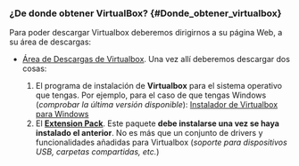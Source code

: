 ### ¿De donde obtener VirtualBox? {#Donde_obtener_virtualbox}

Para poder descargar Virtualbox deberemos dirigirnos a su página Web, a su área de descargas:

-  [Área de Descargas de Virtualbox](https://www.virtualbox.org/wiki/Downloads).  Una vez allí deberemos descargar dos cosas:

    1.  El programa de instalación de **Virtualbox** para el sistema operativo que tengas.  Por ejemplo, para el caso de que tengas Windows (_comprobar la última versión disponible_): [Instalador de Virtualbox para Windows](https://download.virtualbox.org/virtualbox/6.1.28/VirtualBox-6.1.28-147628-Win.exe)
    1.  El [**Extension Pack**](https://download.virtualbox.org/virtualbox/6.1.28/Oracle_VM_VirtualBox_Extension_Pack-6.1.28.vbox-extpack).  Este paquete **debe instalarse una vez se haya instalado el anterior**. No es más que un conjunto de drivers y funcionalidades añadidas para Virtualbox (*soporte para dispositivos USB, carpetas compartidas, etc.*)